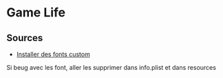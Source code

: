 # Game Life

## Sources
* [Installer des fonts custom](https://www.bigbinary.com/learn-react-native/adding-custom-fonts)


Si beug avec les font, aller les supprimer dans info.plist et dans resources

